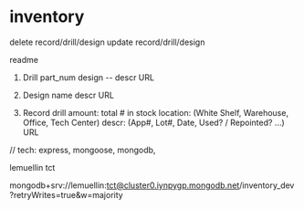 # inventory

delete record/drill/design
update record/drill/design

readme


1. Drill
    part_num
    design --
    descr
    URL

2. Design
    name
    descr
    URL

3. Record
    drill
    amount: total # in stock 
    location: (White Shelf, Warehouse, Office, Tech Center)
    descr: (App#, Lot#, Date, Used? / Repointed? ...)
    URL


// tech: express, mongoose, mongodb, 

lemuellin tct

mongodb+srv://lemuellin:tct@cluster0.iynpygp.mongodb.net/inventory_dev?retryWrites=true&w=majority

